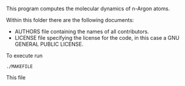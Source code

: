This program computes the molecular dynamics of n-Argon atoms. 

Within this folder there are the following documents:
- AUTHORS file containing the names of all contributors.
- LICENSE file specifying the license for the code, in this case a GNU GENERAL PUBLIC LICENSE. 

To execute run
 
    ./MAKEFILE

This file 
